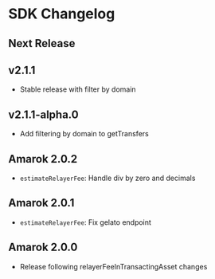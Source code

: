 # SDK Changelog

## Next Release

## v2.1.1

- Stable release with filter by domain

## v2.1.1-alpha.0

- Add filtering by domain to getTransfers

## Amarok 2.0.2

- `estimateRelayerFee`: Handle div by zero and decimals

## Amarok 2.0.1

- `estimateRelayerFee`: Fix gelato endpoint

## Amarok 2.0.0

- Release following relayerFeeInTransactingAsset changes
